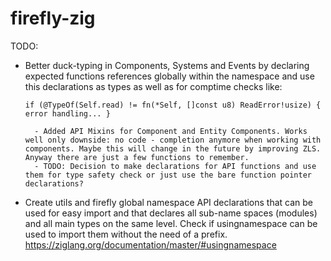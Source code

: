 # firefly-zig

TODO:

- Better duck-typing in Components, Systems and Events by declaring expected functions references globally within the namespace and use this declarations as types as well as for comptime checks like: 

    ``
    if (@TypeOf(Self.read) != fn(*Self, []const u8) ReadError!usize) {
        error handling...
    }
    ``

        - Added API Mixins for Component and Entity Components. Works well only downside: no code - completion anymore when working with components. Maybe this will change in the future by improving ZLS. Anyway there are just a few functions to remember.
        - TODO: Decision to make declarations for API functions and use them for type safety check or just use the bare function pointer declarations?

- Create utils and firefly global namespace API declarations that can be used for easy import and that declares all sub-name spaces (modules) and all main types on the same level. Check if usingnamespace can be used to import them without the need of a prefix. https://ziglang.org/documentation/master/#usingnamespace
